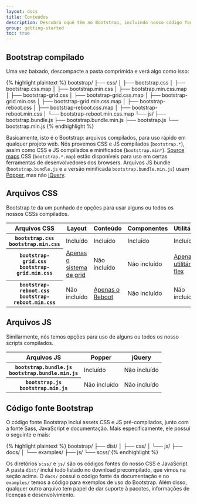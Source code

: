 ```yaml
---
layout: docs
title: Conteúdos
description: Descubra oquê têm no Bootstrap, incluindo nosso código fonte e compilado. Lembrando-se, também, que os plugins JavaScript precisam de jQuery.
group: getting-started
toc: true
---
```


## Bootstrap compilado

Uma vez baixado, descompacte a pasta comprimida e verá algo como isso:

<!-- NOTA: Esta informação foi duplicada intencionalmente, no README. Copie qualquer mudança feita aqui, no README, também. -->

{% highlight plaintext %}
bootstrap/
├── css/
│   ├── bootstrap.css
│   ├── bootstrap.css.map
│   ├── bootstrap.min.css
│   ├── bootstrap.min.css.map
│   ├── bootstrap-grid.css
│   ├── bootstrap-grid.css.map
│   ├── bootstrap-grid.min.css
│   ├── bootstrap-grid.min.css.map
│   ├── bootstrap-reboot.css
│   ├── bootstrap-reboot.css.map
│   ├── bootstrap-reboot.min.css
│   └── bootstrap-reboot.min.css.map
└── js/
    ├── bootstrap.bundle.js
    ├── bootstrap.bundle.min.js
    ├── bootstrap.js
    └── bootstrap.min.js
{% endhighlight %}

Basicamente, isto é o Bootstrap: arquivos compilados, para uso rápido em qualquer projeto web. Nós provemos CSS e JS compilados (`bootstrap.*`), assim como CSS e JS compilados e minificados (`bootstrap.min*`). [Source maps](https://developers.google.com/web/tools/chrome-devtools/javascript/source-maps) CSS (`bootstrap.*.map`) estão disponíveis para uso em certas ferramentas de desenvolvedores dos browsers. Arquivos JS bundle (`bootstrap.bundle.js` e a versão minificada `bootstrap.bundle.min.js`) usam [Popper](https://popper.js.org/), mas não [jQuery](https://jquery.com/).

## Arquivos CSS

Bootstrap te da um punhado de opções para usar alguns ou todos os nossos CSSs compilados.

<table class="table table-bordered">
  <thead>
    <tr>
      <th scope="col">Arquivos CSS</th>
      <th scope="col">Layout</th>
      <th scope="col">Conteúdo</th>
      <th scope="col">Componentes</th>
      <th scope="col">Utilitários</th>
    </tr>
  </thead>
  <tbody>
    <tr>
      <th scope="row">
        <div><code class="font-weight-normal text-nowrap">bootstrap.css</code></div>
        <div><code class="font-weight-normal text-nowrap">bootstrap.min.css</code></div>
      </th>
      <td class="text-success">Incluído</td>
      <td class="text-success">Incluído</td>
      <td class="text-success">Incluído</td>
      <td class="text-success">Incluído</td>
    </tr>
    <tr>
      <th scope="row">
        <div><code class="font-weight-normal text-nowrap">bootstrap-grid.css</code></div>
        <div><code class="font-weight-normal text-nowrap">bootstrap-grid.min.css</code></div>
      </th>
      <td><a class="text-warning" href="{{ site.baseurl }}/docs/{{ site.docs_version }}/layout/grid/">Apenas o sistema de grid</a></td>
      <td class="bg-light text-muted">Não incluído</td>
      <td class="bg-light text-muted">Não incluído</td>
      <td><a class="text-warning" href="{{ site.baseurl }}/docs/{{ site.docs_version }}/utilities/flex/">Apenas utilitários flex</a></td>
    </tr>
    <tr>
      <th scope="row">
        <div><code class="font-weight-normal text-nowrap">bootstrap-reboot.css</code></div>
        <div><code class="font-weight-normal text-nowrap">bootstrap-reboot.min.css</code></div>
      </th>
      <td class="bg-light text-muted">Não incluído</td>
      <td><a class="text-warning" href="{{ site.baseurl }}/docs/{{ site.docs_version }}/content/reboot/">Apenas o Reboot</a></td>
      <td class="bg-light text-muted">Não incluído</td>
      <td class="bg-light text-muted">Não incluído</td>
    </tr>
  </tbody>
</table>

## Arquivos JS

Similarmente, nós temos opções para uso de alguns ou todos os nosso scripts compilados.

<table class="table table-bordered">
  <thead>
    <tr>
      <th scope="col">Arquivos JS</th>
      <th scope="col">Popper</th>
      <th scope="col">jQuery</th>
    </tr>
  </thead>
  <tbody>
    <tr>
      <th scope="row">
        <div><code class="font-weight-normal text-nowrap">bootstrap.bundle.js</code></div>
        <div><code class="font-weight-normal text-nowrap">bootstrap.bundle.min.js</code></div>
      </th>
      <td class="text-success">Incluído</td>
      <td class="bg-light text-muted">Não incluído</td>
    </tr>
    <tr>
      <th scope="row">
        <div><code class="font-weight-normal text-nowrap">bootstrap.js</code></div>
        <div><code class="font-weight-normal text-nowrap">bootstrap.min.js</code></div>
      </th>
      <td class="bg-light text-muted">Não incluído</td>
      <td class="bg-light text-muted">Não incluído</td>
    </tr>
  </tbody>
</table>

## Código fonte Bootstrap

O código fonte Bootstrap inclui assets CSS e JS pré-compilados, junto com a fonte Sass, JavaScript e documentação. Mais especificamente, ele possui o seguinte e mais:

{% highlight plaintext %}
bootstrap/
├── dist/
│   ├── css/
│   └── js/
├── docs/
│   └── examples/
├── js/
└── scss/
{% endhighlight %}

Os diretórios `scss/` e `js/` são os códigos fontes do nosso CSS e JavaScript. A pasta `dist/` inclui tudo listado no download precompilado, que vimos na seção acima. O `docs/` possui o código fonte da documentação e no `examples/` temos a código para exemplos de uso do Bootstrap. Além disso, qualquer outro arquivo tem papel de dar suporte à pacotes, informações de licenças e desenvolvimento. 